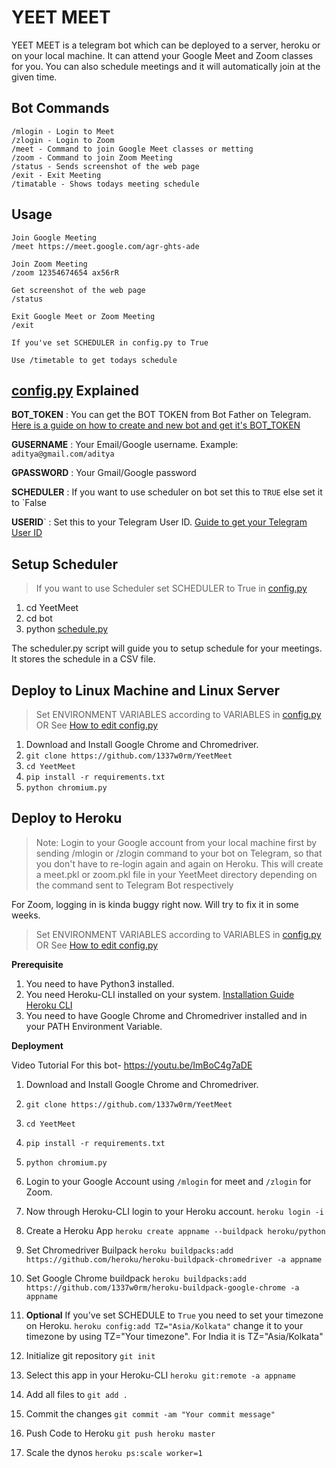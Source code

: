 # YEET MEET

YEET MEET is a telegram bot which can be deployed to a server, heroku or on your local machine. It can attend your Google Meet and Zoom classes for you. You can also schedule meetings and it will automatically join at the given time.

## Bot Commands

    /mlogin - Login to Meet
    /zlogin - Login to Zoom
    /meet - Command to join Google Meet classes or metting
    /zoom - Command to join Zoom Meeting
    /status - Sends screenshot of the web page
    /exit - Exit Meeting
    /timatable - Shows todays meeting schedule
    
## Usage
	
	Join Google Meeting
    /meet https://meet.google.com/agr-ghts-ade
    
    Join Zoom Meeting
    /zoom 12354674654 ax56rR
	
    Get screenshot of the web page
    /status

    Exit Google Meet or Zoom Meeting
    /exit

	If you've set SCHEDULER in config.py to True

	Use /timetable to get todays schedule



## [config.py](https://github.com/1337w0rm/YeetMeet/blob/schedule/config.py) Explained

**BOT_TOKEN** : You can get the BOT TOKEN from Bot Father on Telegram. [Here is a guide on how to create and new bot and get it's BOT_TOKEN](https://www.siteguarding.com/en/how-to-get-telegram-bot-api-token)

**GUSERNAME**  : Your Email/Google username. 
				Example: `aditya@gmail.com/aditya`

**GPASSWORD** : Your Gmail/Google password

**SCHEDULER** :  If you want to use scheduler on bot set this to `TRUE` else set it to `False

**USERID**` : Set this to your Telegram User ID. [Guide to get your Telegram User ID](https://www.wikihow.com/Know-Chat-ID-on-Telegram-on-Android#Finding-Your-Personal-Chat-ID) 

## Setup Scheduler
> If you want to use Scheduler set SCHEDULER to True in [config.py](https://github.com/1337w0rm/YeetMeet/blob/schedule/config.py)

1. cd YeetMeet
2. cd bot
3. python [schedule.py](https://github.com/1337w0rm/YeetMeet/blob/schedule/bot/schedule.py)

The scheduler.py script will guide you to setup schedule for your meetings. It stores the schedule in a CSV file. 


## Deploy to Linux Machine and Linux Server

> Set ENVIRONMENT VARIABLES according to VARIABLES in [config.py](https://github.com/1337w0rm/YeetMeet/blob/master/config.py)
 OR
See [How to edit config.py](https://github.com/1337w0rm/YeetMeet/issues/3#issuecomment-694277739)
	
 1. Download and Install Google Chrome and Chromedriver.
 2. `git clone https://github.com/1337w0rm/YeetMeet`
 3. `cd YeetMeet`
 4. `pip install -r requirements.txt`
 5. `python chromium.py` 

## Deploy to Heroku

> Note: Login to your Google account from your local machine first by sending /mlogin or /zlogin command to your bot on Telegram, so that you don't have to re-login again and again on Heroku. This will create a meet.pkl or zoom.pkl file in your YeetMeet directory depending on the command sent to Telegram Bot respectively 

For Zoom, logging in is kinda buggy right now. Will try to fix it in some weeks.

> Set ENVIRONMENT VARIABLES according to VARIABLES in [config.py](https://github.com/1337w0rm/YeetMeet/blob/master/config.py)
 OR
See [How to edit config.py](https://github.com/1337w0rm/YeetMeet/issues/3#issuecomment-694277739)

**Prerequisite**
 
 1. You need to have Python3 installed.
 2. You need Heroku-CLI installed on your system. [Installation Guide Heroku CLI](https://devcenter.heroku.com/articles/heroku-cli)
 3. You need to have Google Chrome and Chromedriver installed and in your PATH Environment Variable.
 
**Deployment**

Video Tutorial For this bot-
https://youtu.be/ImBoC4g7aDE

1. Download and Install Google Chrome and Chromedriver.
 2. `git clone https://github.com/1337w0rm/YeetMeet`
 3. `cd YeetMeet`
 4. `pip install -r requirements.txt`
 5. `python chromium.py`
 6. Login to your Google Account using `/mlogin`  for meet and `/zlogin` for Zoom.
 7. Now through Heroku-CLI login to your Heroku account. 
 `heroku login -i`
 8. Create a Heroku App `heroku create appname --buildpack heroku/python`
 9. Set Chromedriver Builpack `heroku buildpacks:add https://github.com/heroku/heroku-buildpack-chromedriver -a appname`
 10. Set Google Chrome buildpack `heroku buildpacks:add https://github.com/1337w0rm/heroku-buildpack-google-chrome -a appname`
 11. **Optional** If you've set SCHEDULE to `True` you need to set your timezone on Heroku. `heroku config:add TZ="Asia/Kolkata"` change it to your timezone by using TZ="Your timezone". For India it is TZ="Asia/Kolkata"
 
 13. Initialize git repository  `git init`
 14. Select this app in your Heroku-CLI `heroku git:remote -a appname`
 15. Add all files to `git add .`
 16. Commit the changes `git commit -am "Your commit message"`
 17. Push Code to Heroku `git push heroku master`
 18. Scale the dynos `heroku ps:scale worker=1`
